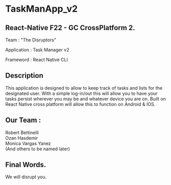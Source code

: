 # TaskManApp_v2

## React-Native F22 - GC CrossPlatform 2. 

Team : "The Disruptors"

Application : Task Manager v2

Frameword : React Native CLI

## Description 

This application is designed to allow to keep track of tasks and lists for the designated user. 
With a simple log-in/out this will allow you to have your tasks persist wherever you may be and whatever device you are on. 
Built on React Native cross platform will allow this to function on Android & IOS. 

## Our Team : <br />
Robert Bettinelli <br />
Ozan Hasdemir <br />
Monica Vargas Yanez <br />
(And others to be named later) <br />

## Final Words.  <br />
We will disrupt you. 
